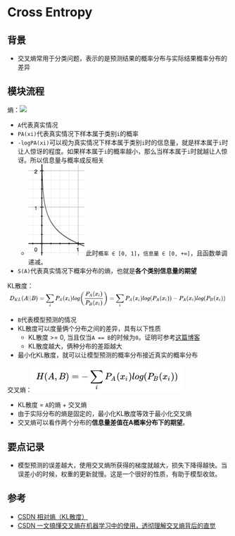 # Cross Entropy

## 背景
- 交叉熵常用于分类问题，表示的是预测结果的概率分布与实际结果概率分布的差异
## 模块流程
熵：![](熵.png)
- `A`代表真实情况
- `PA(xi)`代表真实情况下样本属于类别`i`的概率
- `-logPA(xi)`可以视为真实情况下样本属于类别`i`时的信息量，就是样本属于`i`时让人惊讶的程度。如果样本属于`i`的概率越小，那么当样本属于`i`时就越让人惊讶。所以信息量与概率成反相关
  - ![](-log.png) 此时`概率 ∈ [0, 1]`，`信息量 ∈ [0, +∞]`，且函数单调递减。
- `S(A)`代表真实情况下概率分布的熵，也就是**各个类别信息量的期望**

KL散度：![](KL散度.png)
- `B`代表模型预测的情况
- KL散度可以度量俩个分布之间的差异，具有以下性质
  - KL散度 >= 0, 当且仅当`A == B`的时候为`0`。证明可参考[这篇博客](https://blog.csdn.net/ACdreamers/article/details/44657745)
  - KL散度越大，俩种分布的差距越大
- 最小化KL散度，就可以让模型预测的概率分布接近真实的概率分布

交叉熵：![](交叉熵.png)
- KL散度 = `A`的熵 + 交叉熵
- 由于实际分布的熵是固定的，最小化KL散度等效于最小化交叉熵
- 交叉熵可以看作两个分布的**信息量差值在A概率分布下的期望**。
## 要点记录
- 模型预测的误差越大，使用交叉熵所获得的梯度就越大，损失下降得越快。当误差小的时候，权重的更新就慢。这是一个很好的性质，有助于模型收敛。
## 参考
- [CSDN 相对熵（KL散度）](https://blog.csdn.net/ACdreamers/article/details/44657745)
- [CSDN 一文搞懂交叉熵在机器学习中的使用，透彻理解交叉熵背后的直觉](https://blog.csdn.net/tsyccnh/article/details/79163834)
